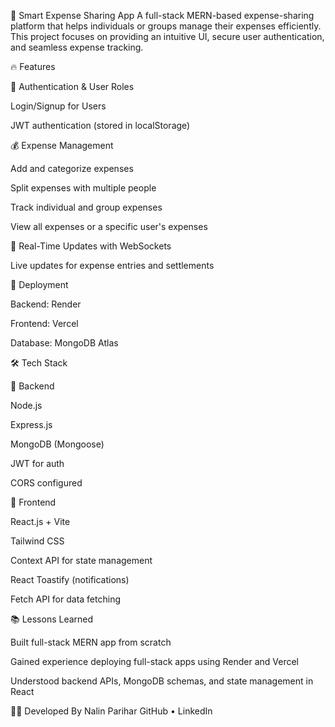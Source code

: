 💸 Smart Expense Sharing App
A full-stack MERN-based expense-sharing platform that helps individuals or groups manage their expenses efficiently. This project focuses on providing an intuitive UI, secure user authentication, and seamless expense tracking.

🔥 Features

👥 Authentication & User Roles

Login/Signup for Users


JWT authentication (stored in localStorage)

💰 Expense Management

Add and categorize expenses

Split expenses with multiple people

Track individual and group expenses

View all expenses or a specific user's expenses

🔄 Real-Time Updates with WebSockets

Live updates for expense entries and settlements

🚀 Deployment

Backend: Render

Frontend: Vercel

Database: MongoDB Atlas

🛠 Tech Stack

🧠 Backend

Node.js

Express.js

MongoDB (Mongoose)

JWT for auth

CORS configured

🎨 Frontend

React.js + Vite

Tailwind CSS

Context API for state management

React Toastify (notifications)

Fetch API for data fetching


📚 Lessons Learned

Built full-stack MERN app from scratch


Gained experience deploying full-stack apps using Render and Vercel

Understood backend APIs, MongoDB schemas, and state management in React

🧑‍💻 Developed By
Nalin Parihar
GitHub • LinkedIn
